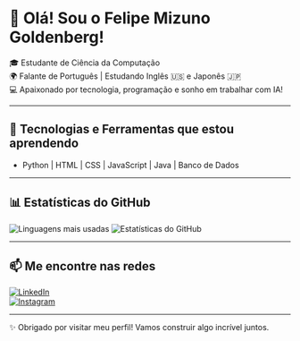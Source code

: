 # 👋 Olá! Sou o Felipe Mizuno Goldenberg!

🎓 Estudante de Ciência da Computação  
🌍 Falante de Português | Estudando Inglês 🇺🇸 e Japonês 🇯🇵  
💻 Apaixonado por tecnologia, programação e sonho em trabalhar com IA! 

---

## 🚀 Tecnologias e Ferramentas que estou aprendendo

- Python | HTML | CSS | JavaScript | Java | Banco de Dados

---

## 📊 Estatísticas do GitHub

![Linguagens mais usadas](https://github-readme-stats.vercel.app/api/top-langs/?username=FelipeMizunoGoldenberg&layout=compact&theme=tokyonight)
![Estatísticas do GitHub](https://github-readme-stats.vercel.app/api?username=FelipeMizunoGoldenberg&show_icons=true&theme=tokyonight)

---

## 📫 Me encontre nas redes

[![LinkedIn](https://img.shields.io/badge/LinkedIn-0A66C2?style=for-the-badge&logo=linkedin&logoColor=white)](www.linkedin.com/in/felipe-mizuno-goldenberg-877329365)  
[![Instagram](https://img.shields.io/badge/Instagram-E4405F?style=for-the-badge&logo=instagram&logoColor=white)](https://www.instagram.com/felipe.mizuno.gold/)

---

✨ Obrigado por visitar meu perfil! Vamos construir algo incrível juntos.
